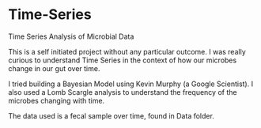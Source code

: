 Time-Series
===========

Time Series Analysis of Microbial Data

This is a self initiated project without any particular outcome. I was really curious to understand Time Series
in the context of how our microbes change in our gut over time.

I tried building a Bayesian Model using Kevin Murphy (a Google Scientist). I also used a Lomb Scargle analysis to understand the frequency of the microbes changing with time. 

The data used is a fecal sample over time, found in Data folder.
